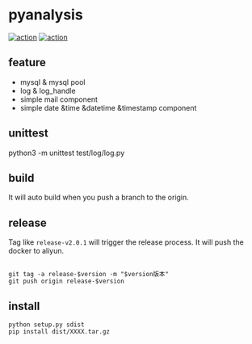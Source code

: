 # pyanalysis

[![action](https://github.com/strengthening/pyanalysis/workflows/build/badge.svg)](https://github.com/strengthening/pyanalysis)
[![action](https://github.com/strengthening/pyanalysis/workflows/release/badge.svg)](https://github.com/strengthening/pyanalysis)

## feature

- mysql & mysql pool
- log & log_handle
- simple mail component
- simple date &time &datetime &timestamp component

## unittest  

python3 -m unittest test/log/log.py


## build

It will auto build when you push a branch to the origin.  


## release

Tag like `release-v2.0.1` will trigger the release process. It will push the docker to aliyun.

```

git tag -a release-$version -m "$version版本"
git push origin release-$version

```

## install
```
python setup.py sdist
pip install dist/XXXX.tar.gz
```
